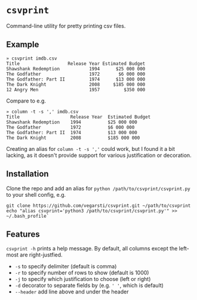# `csvprint`

Command-line utility for pretty printing csv files.

## Example

```
» csvprint imdb.csv
Title                  Release Year Estimated Budget
Shawshank Redemption           1994      $25 000 000
The Godfather                  1972       $6 000 000
The Godfather: Part II         1974      $13 000 000
The Dark Knight                2008     $185 000 000
12 Angry Men                   1957         $350 000
```

Compare to e.g.

```
» column -t -s ',' imdb.csv
Title                   Release Year  Estimated Budget
Shawshank Redemption    1994          $25 000 000
The Godfather           1972          $6 000 000
The Godfather: Part II  1974          $13 000 000
The Dark Knight         2008          $185 000 000
```
Creating an alias for `column -t -s ','` could work, but I found it a bit lacking, as it doesn't provide support for various justification or decoration.

## Installation

Clone the repo and add an alias for `python /path/to/csvprint/csvprint.py` to your shell config, e.g.

```
git clone https://github.com/vegarsti/csvprint.git ~/path/to/csvprint
echo "alias csvprint='python3 /path/to/csvprint/csvprint.py'" >> ~/.bash_profile`
```

## Features
`csvprint -h` prints a help message. By default, all columns except the left-most are right-justfied.

* `-s` to specify delimiter (default is comma)
* `-r` to specify number of rows to show (default is 1000)
* `-j` to specify which justification to choose (left or right)
* `-d` decorator to separate fields by (e.g. `' '`, which is default)
* `--header` add line above and under the header